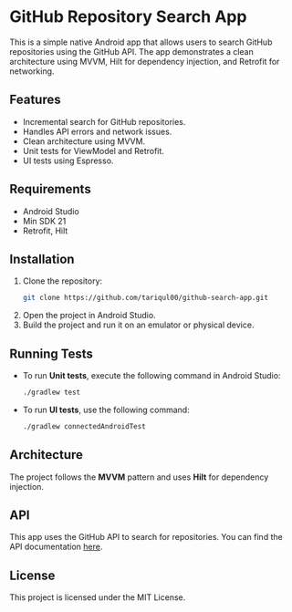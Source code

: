 # GitHub Repository Search App

This is a simple native Android app that allows users to search GitHub repositories using the GitHub API. The app demonstrates a clean architecture using MVVM, Hilt for dependency injection, and Retrofit for networking.

## Features
- Incremental search for GitHub repositories.
- Handles API errors and network issues.
- Clean architecture using MVVM.
- Unit tests for ViewModel and Retrofit.
- UI tests using Espresso.

## Requirements
- Android Studio
- Min SDK 21
- Retrofit, Hilt

## Installation
1. Clone the repository:
    ```bash
    git clone https://github.com/tariqul00/github-search-app.git
    ```
2. Open the project in Android Studio.
3. Build the project and run it on an emulator or physical device.

## Running Tests
- To run **Unit tests**, execute the following command in Android Studio:
    ```bash
    ./gradlew test
    ```
- To run **UI tests**, use the following command:
    ```bash
    ./gradlew connectedAndroidTest
    ```

## Architecture
The project follows the **MVVM** pattern and uses **Hilt** for dependency injection.

## API
This app uses the GitHub API to search for repositories. You can find the API documentation [here](https://developer.github.com/v3/search).

## License
This project is licensed under the MIT License.
